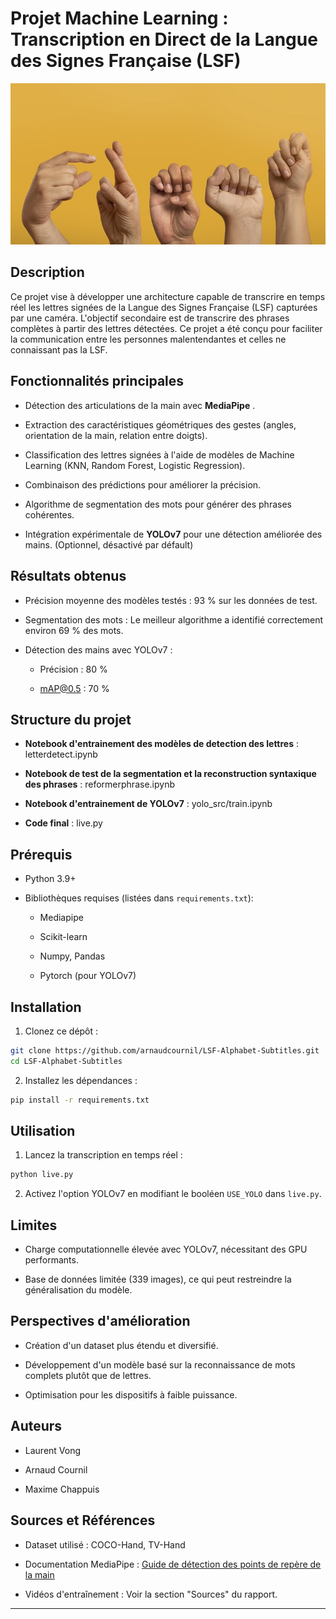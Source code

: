 # Projet Machine Learning : Transcription en Direct de la Langue des Signes Française (LSF) 

<div style="text-align: center;">
  <img src="preview.jpg" alt="Preview">
</div>

## Description 

Ce projet vise à développer une architecture capable de transcrire en temps réel les lettres signées de la Langue des Signes Française (LSF) capturées par une caméra. L'objectif secondaire est de transcrire des phrases complètes à partir des lettres détectées. Ce projet a été conçu pour faciliter la communication entre les personnes malentendantes et celles ne connaissant pas la LSF.

## Fonctionnalités principales 
 
- Détection des articulations de la main avec **MediaPipe** .

- Extraction des caractéristiques géométriques des gestes (angles, orientation de la main, relation entre doigts).

- Classification des lettres signées à l'aide de modèles de Machine Learning (KNN, Random Forest, Logistic Regression).

- Combinaison des prédictions pour améliorer la précision.

- Algorithme de segmentation des mots pour générer des phrases cohérentes.
 
- Intégration expérimentale de **YOLOv7**  pour une détection améliorée des mains. (Optionnel, désactivé par défault)

## Résultats obtenus 
 
- Précision moyenne des modèles testés : 93 % sur les données de test.

- Segmentation des mots : Le meilleur algorithme a identifié correctement environ 69 % des mots.
 
- Détection des mains avec YOLOv7 :
  - Précision : 80 %

  - mAP@0.5 : 70 %

## Structure du projet 
  
- **Notebook d'entrainement des modèles de detection des lettres**  : letterdetect.ipynb

- **Notebook de test de la segmentation et la reconstruction syntaxique des phrases**  : reformerphrase.ipynb

- **Notebook d'entrainement de YOLOv7**  : yolo_src/train.ipynb

- **Code final** : live.py
  
## Prérequis 

- Python 3.9+
 
- Bibliothèques requises (listées dans `requirements.txt`):
  - Mediapipe

  - Scikit-learn

  - Numpy, Pandas

  - Pytorch (pour YOLOv7)

## Installation 
 
1. Clonez ce dépôt :

```bash
git clone https://github.com/arnaudcournil/LSF-Alphabet-Subtitles.git
cd LSF-Alphabet-Subtitles
```
 
2. Installez les dépendances :

```bash
pip install -r requirements.txt
```

## Utilisation 
 
1. Lancez la transcription en temps réel :

```bash
python live.py
```
 
2. Activez l'option YOLOv7 en modifiant le booléen `USE_YOLO` dans `live.py`.

## Limites 

- Charge computationnelle élevée avec YOLOv7, nécessitant des GPU performants.

- Base de données limitée (339 images), ce qui peut restreindre la généralisation du modèle.

## Perspectives d'amélioration 

- Création d'un dataset plus étendu et diversifié.

- Développement d'un modèle basé sur la reconnaissance de mots complets plutôt que de lettres.

- Optimisation pour les dispositifs à faible puissance.

## Auteurs 

- Laurent Vong

- Arnaud Cournil

- Maxime Chappuis

## Sources et Références 

- Dataset utilisé : COCO-Hand, TV-Hand
 
- Documentation MediaPipe : [Guide de détection des points de repère de la main](https://ai.google.dev/edge/mediapipe/solutions/vision/hand_landmarker?hl=fr)

- Vidéos d'entraînement : Voir la section "Sources" du rapport.


---